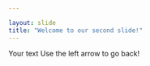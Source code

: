 ```yaml
---

layout: slide
title: "Welcome to our second slide!"
---
```

Your text
Use the left arrow to go back!